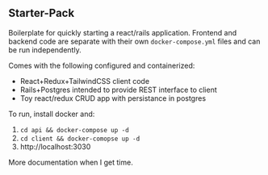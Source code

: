## Starter-Pack

Boilerplate for quickly starting a react/rails application. Frontend and backend
code are separate with their own `docker-compose.yml` files and can be run
independently. 

Comes with the following configured and containerized:
- React+Redux+TailwindCSS client code
- Rails+Postgres intended to provide REST interface to client
- Toy react/redux CRUD app with persistance in postgres

To run, install docker and:
1. `cd api && docker-compose up -d`
2. `cd client && docker-comopse up -d`
3. http://localhost:3030

More documentation when I get time.

